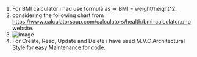 1) For BMI calculator i had use formula as => BMI = weight/height^2.
2) considering the following chart from https://www.calculatorsoup.com/calculators/health/bmi-calculator.php website.
3) ![image](https://github.com/MeetDOD/T-Cipher_Technologies_Assignment/assets/120380073/575cc972-71c3-4557-a49a-ef4303bd6051)
4) For Create, Read, Update and Delete i have used M.V.C Architectural Style for easy Maintenance for code. 
